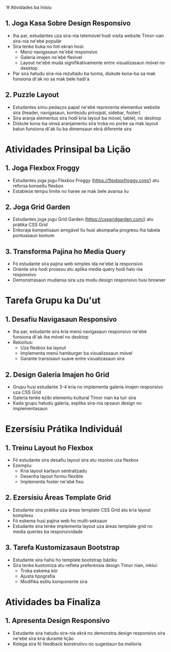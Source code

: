 '# Atividades ba Inisiu

## 1. Joga Kasa Sobre Design Responsivo
- Iha par, estudantes uza sira-nia telemóvel hodi visita website Timor-oan sira-nia ne'ebé populár
- Sira tenke buka no foti ekran hosi:
  * Menú navigasaun ne'ebé responsivo
  * Galeria imajen ne'ebé flexível
  * Layout ne'ebé muda signifikativamente entre visualizasaun móvel no desktop
- Par sira hatudu sira-nia rezultadu ba turma, diskute kona-ba sa mak funsiona di'ak no sa mak bele hadi'a

## 2. Puzzle Layout
- Estudantes simu pedaços papel ne'ebé reprezenta elementus website sira (header, navigasaun, konteúdu prinsipál, sidebar, footer)
- Sira aranja elementus sira hodi kria layout ba móvel, tablet, no desktop
- Diskute kona-ba oinsá aranjamentu sira troka no porke sa mak layout balun funsiona di'ak liu ba dimensaun ekrá diferente sira

# Atividades Prinsipal ba Lição

## 1. Joga Flexbox Froggy
- Estudantes joga jogu Flexbox Froggy (https://flexboxfroggy.com/) atu reforsa konseitu flexbox
- Establese tempu limite no haree se mak bele avansa liu

## 2. Joga Grid Garden
- Estudantes joga jogu Grid Garden (https://cssgridgarden.com/) atu prátika CSS Grid
- Enkoraja kompetisaun amigável liu husi akompaña progresu iha tabela pontuasaun komum

## 3. Transforma Pajina ho Media Query
- Fó estudante sira pajina web simples ida ne'ebé la responsivo
- Oriente sira hodi prosesu atu aplika media query hodi halo nia responsivo
- Demonstrasaun mudansa sira uza modu design responsivo husi browser

# Tarefa Grupu ka Du'ut

## 1. Desafiu Navigasaun Responsivo
- Iha par, estudante sira kria menú navigasaun responsivo ne'ebé funsiona di'ak iha móvel no desktop
- Rekizitus:
  * Uza flexbox ba layout
  * Implementa menú hamburger ba visualizasaun móvel
  * Garante transisaun suave entre visualizasaun sira

## 2. Design Galeria Imajen ho Grid
- Grupu husi estudante 3-4 kria no implementa galeria imajen responsivo uza CSS Grid
- Galeria tenke ezibi elementu kultural Timor nian ka tuir sira
- Kada grupu hatudu galeria, esplika sira-nia opsaun design no implementasaun

# Ezersísiu Prátika Individuál

## 1. Treinu Layout ho Flexbox
- Fó estudante sira desafiu layout sira atu rezolve uza flexbox
- Ezemplu:
  * Kria layout kartaun sentralizadu
  * Desenha layout formu flexible
  * Implementa footer ne'ebé fixu

## 2. Ezersísiu Áreas Template Grid
- Estudante sira prátika uza áreas template CSS Grid atu kria layout komplexu
- Fó eskema husi pajina web ho multi-seksaun
- Estudante sira tenke implementa layout uza áreas template grid no media queries ba responsividade

## 3. Tarefa Kustomizasaun Bootstrap
- Estudante sira hahú ho template bootstrap báziku
- Sira tenke kustomiza atu refleta preferénsia design Timor nian, inklui:
  * Troka eskema kór
  * Ajusta tipografia
  * Modifika estilu komponente sira

# Atividades ba Finaliza

## 1. Apresenta Design Responsivo
- Estudante sira hatudu sira-nia ekrá no demonstra design responsivo sira ne'ebé sira kria durante lição
- Kolega sira fó feedback konstrutivu no sugestaun ba melloria